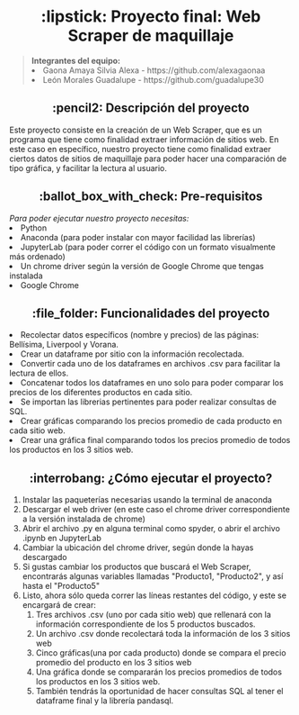 <h1 align="center"> :lipstick: Proyecto final: Web Scraper de maquillaje </h1>
<b> <blockquote> Integrantes del equipo: </b> <br>
<li>Gaona Amaya Silvia Alexa - https://github.com/alexagaonaa <br>
<li>León Morales Guadalupe - https://github.com/guadalupe30 </blockquote>

<h2 align="center"> :pencil2: Descripción del proyecto </h2>
Este proyecto consiste en la creación de un Web Scraper, que es un programa que tiene como finalidad extraer información de sitios web. En este caso en específico, nuestro proyecto tiene como finalidad extraer ciertos datos de sitios de maquillaje para poder hacer una comparación de tipo gráfica, y facilitar la lectura al usuario.

<h2 align="center"> :ballot_box_with_check: Pre-requisitos </h2>
<i> Para poder ejecutar nuestro proyecto necesitas: </i>
<li> Python
<li> Anaconda (para poder instalar con mayor facilidad las librerías)
<li> JupyterLab (para poder correr el código con un formato visualmente más ordenado)
<li> Un chrome driver según la versión de Google Chrome que tengas instalada
<li> Google Chrome

<h2 align="center"> :file_folder: Funcionalidades del proyecto </h2>
<li>Recolectar datos específicos (nombre y precios) de las páginas: Bellísima, Liverpool y Vorana.
<li>Crear un dataframe por sitio con la información recolectada.
<li>Convertir cada uno de los dataframes en archivos .csv para facilitar la lectura de ellos.
<li>Concatenar todos los dataframes en uno solo para poder comparar los precios de los diferentes productos en cada sitio.
<li>Se importan las librerias pertinentes para poder realizar consultas de SQL.
<li>Crear gráficas comparando los precios promedio de cada producto en cada sitio web.
<li>Crear una gráfica final comparando todos los precios promedio de todos los productos en los 3 sitios web.

 <h2 align="center"> :interrobang: ¿Cómo ejecutar el proyecto? </h2>
 <ol>
 <li> Instalar las paqueterías necesarias usando la terminal de anaconda
 <li> Descargar el web driver (en este caso el chrome driver correspondiente a la versión instalada de chrome)
 <li> Abrir el archivo .py en alguna terminal como spyder, o abrir el archivo .ipynb en JupyterLab
 <li> Cambiar la ubicación del chrome driver, según donde la hayas descargado
 <li> Si gustas cambiar los productos que buscará el Web Scraper, encontrarás algunas variables llamadas "Producto1, "Producto2", y así hasta el "Producto5"
 <li> Listo, ahora sólo queda correr las líneas restantes del código, y este se encargará de crear: 
 <ol> <li>Tres archivos .csv (uno por cada sitio web) que rellenará con la información correspondiente de los 5 productos buscados.
 <li> Un archivo .csv donde recolectará toda la información de los 3 sitios web
 <li> Cinco gráficas(una por cada producto) donde se compara el precio promedio del producto en los 3 sitios web
 <li> Una gráfica donde se compararán los precios promedios de todos los productos en los 3 sitios web.
 <li> También tendrás la oportunidad de hacer consultas SQL al tener el dataframe final y la librería pandasql.
 
